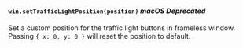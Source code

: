 #### `win.setTrafficLightPosition(position)` _macOS_ _Deprecated_

<!--
```YAML history
added:
  - pr-url: https://github.com/electron/electron/pull/22533
changes:
  - pr-url: https://github.com/electron/electron/pull/26789
    description: Made `trafficLightPosition` option work for `customButtonOnHover`:
  - pr-url: https://github.com/electron/electron/pull/1337
    description: "Made `trafficLightPosition` option work for `customButtonOnHover`:"
```
-->

Set a custom position for the traffic light buttons in frameless window.
Passing `{ x: 0, y: 0 }` will reset the position to default.
